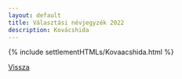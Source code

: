 ```yaml
---
layout: default
title: Választási névjegyzék 2022
description: Kovácshida
---
```


{% include settlementHTMLs/Kovaacshida.html %}

[Vissza](./)